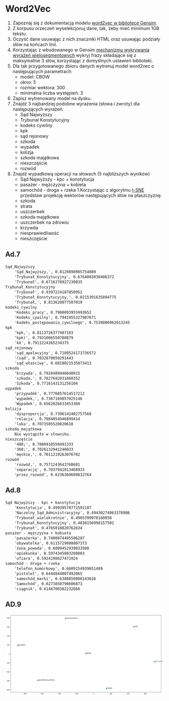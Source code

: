 # Word2Vec

1. Zapoznaj się z dokumentacją modelu [word2vec w bibliotece Gensim](https://radimrehurek.com/gensim/models/word2vec.html).
1. Z korpusu orzeczeń wyselekcjonuj dane, tak, żeby mieć minimum 1GB tekstu.
1. Oczyść dane usuwając z nich znaczniki HTML oraz usuwając podziały słów na końcach linii.
1. Korzystając z wbudowanego w Gensim [mechanizmu wykrywania wyrażeń wielosegmentowych](https://radimrehurek.com/gensim/models/phrases.html#id2) wykryj frazy składające się z maksymalnie 3 słów, korzystając z domyślnych ustawień biblioteki.
1. Dla tak przygotowanego zbioru danych wytrenuj model word2vec o następujących parametrach:
    - model: CBOW
    - okno: 5
    - rozmiar wektora: 300
    - minimalna liczba występień: 3
1. Zapisz wytrenowany model na dysku.
1. Znajdź 3 najbardziej podobne wyrażenia (słowa i zwroty) dla następujących wyrażeń:
    - Sąd Najwyższy
    - Trybunał Konstytucyjny
    - kodeks cywilny
    - kpk
    - sąd rejonowy
    - szkoda
    - wypadek
    - kolizja
    - szkoda majątkowa
    - nieszczęście
    - rozwód
1. Znajdź wypadkową operacji na słowach (5 najbliższych wyników)
    - Sąd Najwyższy - kpc + konstytucja
    - pasażer - mężczyzna + kobieta
    - samochód - droga + rzeka
1.Korzystając z algorytmu [t-SNE](http://scikit-learn.org/stable/modules/generated/sklearn.manifold.TSNE.html) przedstaw projekcję wektorów następujących słów na płaszczyznę:
    - szkoda
    - strata
    - uszczerbek
    - szkoda majątkowa
    - uszczerbek na zdrowiu
    - krzywda
    - niesprawiedliwość
    - nieszczęście


## Ad.7

    Sąd_Najwyższy
        'Sąd_Najwyższy,', 0.8129898905754089
        'Trybunał_Konstytucyjny', 0.6764003038406372
        'Trybunał', 0.6716378927230835
    Trybunał_Konstytucyjny
        'Trybunał', 0.9397224187850952
        'Trybunał_Konstytucyjny,', 0.8215391635894775
        'Trybunał,', 0.813628077507019
    kodeks_cywilny
        'Kodeks_pracy', 0.7980093955993652
        'Kodeks_cywilny', 0.7941955327987671
        'kodeks_postępowania_cywilnego', 0.7539806962013245
    kpk
        'kpk,', 0.8113726377487183
        'kpk)', 0.7931006550788879
        'kk', 0.7911224365234375
    sąd_rejonowy
        'sąd_apelacyjny', 0.7189524173736572
        '(sąd', 0.7032870650291443
        'sąd_właściwy', 0.6818021535873413
    szkoda
        'krzywda', 0.7928489446640015
        'szkoda,', 0.7827692031860352
        'Szkoda', 0.7716143131256104
    wypadek
        'przypadek', 0.7776857614517212
        'wypadek,', 0.7367169857025146
        'Wypadek', 0.6562826633453369
    kolizja
        'dysproporcja', 0.7396142482757568
        'relacja', 0.7084054946899414
        'luka', 0.7073505520820618
    szkoda_majątkowa
        Nie wystąpiło w słowniku.
    nieszczęście
        '480;', 0.7080918550491333
        '360;', 0.7026132941246033
        'męskie,', 0.7011219263076782
    rozwód
        'rozwód,', 0.7571243643760681
        'separację', 0.7037941813468933
        'przez_rozwód', 0.6236369609832764


## Ad.8

    Sąd Najwyższy - kpc + konstytucja
        'Konstytucja', 0.49939578771591187
        'Naczelny_Sąd_Administracyjny', 0.49430274963378906
        'Trybunał_wielokrotnie', 0.4905399978160858
        'Trybunał_Konstytucyjny', 0.4838156998157501
        'Trybunał', 0.4765018820762634
    pasażer - mężczyzna + kobieta
        'pasażerka', 0.7400874495506287
        'obywatelka', 0.6115729808807373
        'żona_powoda', 0.6009452939033508
        'opiekunka', 0.5974345803260803
        'ofiara', 0.5924198627471924
    samochód - droga + rzeka
        'telefon_komórkowy', 0.6609154939651489
        'pistolet', 0.6444844007492065
        'samochód_marki', 0.6388850808143616
        'Samochód', 0.6273850798606873
        'ciągnik', 0.6146700382232666


## AD.9

![alt text](assets/t-SNE.PNG)
